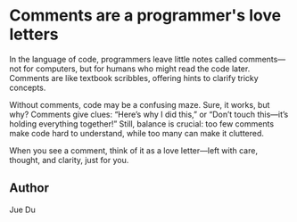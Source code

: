 # Comments are a programmer's love letters
In the language of code, programmers leave little notes called comments—not for computers, but for humans who might read the code later.  Comments are like textbook scribbles, offering hints to clarify tricky concepts. 

Without comments, code may be a confusing maze. Sure, it works, but why? Comments give clues: “Here’s why I did this,” or “Don’t touch this—it’s holding everything together!” Still,  balance is crucial: too few comments make code hard to understand, while too many can make it cluttered. 

When you see a comment, think of it as a love letter—left with care, thought, and clarity, just for you.

## Author

Jue Du
